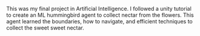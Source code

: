 This was my final project in Artificial Intelligence.
I followed a unity tutorial to create an ML hummingbird agent to collect nectar from the flowers.
This agent learned the boundaries, how to navigate, and efficient techniques to collect the sweet sweet nectar.
